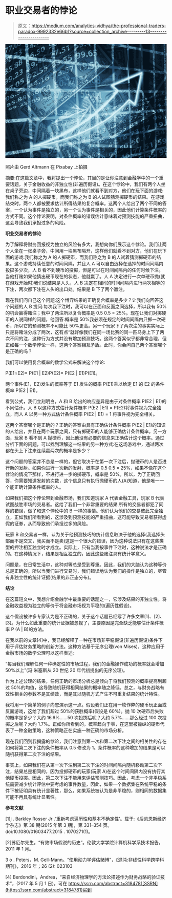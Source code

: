 # 职业交易者的悖论

> 原文：<https://medium.com/analytics-vidhya/the-professional-traders-paradox-9992332e66b1?source=collection_archive---------13----------------------->

![](img/33dc8b80e7efe38bdaa88edbf3a3e2f2.png)

照片由 Gerd Altmann 在 Pixabay 上拍摄

摘要:在这篇文章中，我将提出一个悖论，其目的是让你注意到金融学中的一个重要话题，关于金融收益的非独立性(非遍历假设)。在这个悖论中，我们有两个人坐在桌子旁边，中间隔着一块黑布，这样他们就看不到对方，他们在玩下面的游戏:我们称之为 A 的人掷硬币，而我们称之为 B 的人试图猜测掷硬币的结果。在游戏结束时，两个人都被要求估计所得结果的复合概率。这两个人给出了两个不同的答案，一个认为事件是独立的，另一个认为事件是相关的，因此他们计算条件概率的方式不同。这个悖论表明，对条件概率的错误估计意味着对预测技能的严重扭曲，这会导致我们承担过多的风险。

**职业交易者的悖论**

为了解释将财务回报视为独立的风险有多大，我想向你们展示这个悖论。我们让两个人坐在一张桌子旁，中间用一块黑布隔开，这样他们就看不到对方，他们在玩下面的游戏:我们称之为 A 的人掷硬币，而我们称之为 B 的人试着猜测掷硬币的结果。这个游戏持续任意的时间间隔，并且人 A 可以自由选择在选择的时间间隔内投掷多少次，人 B 看不到硬币的投掷，但是可以在时间间隔内的任何时候下注。当他打赌如果他猜出硬币现在的状态，他就赢了。人 A 决定进行一次单硬币抛(就在游戏开始时)我们说结果是人头，人 B 决定在相同的时间间隔内进行两次相等的下注，两次都下注在人头的出口处。结果是 B 下了两个赢注。

现在我们问自己这个问题:这个博弈结果的正确复合概率是多少？让我们向回答这个问题的人 B 提问:每次我下注时，我可以在正面和反面之间选择，所以我有 50%的机会赢得赌注；我中了两注所以复合概率是 0.5 0.5 = 25%。现在让我们对掷硬币的人说同样的问题，他回答:概率是 50%我必须在规定的时间间隔内只掷一次硬币，所以它的预测概率不可能比 50%更高。另一个玩家下了两次注的事实实际上只是将赌注分成了两次，这有点“就好像我们在同一场比赛的同一匹马身上下了两次不同的注，这种行为方式并没有增加预测技巧。这两个答案似乎都非常合理，但正如每一个数学悖论一样，这两个答案相互矛盾。此时，你会问自己两个答案哪个是正确的吗？

我们可以使用复合概率的数学公式来解决这个悖论:

P(E1∩E2)= P(E1 | E2)P(E2)= P(E2 | E1)P(E1)。

两个事件(E1，E2)发生的概率等于 E1 发生的概率 P(E1)乘以给定 E1 的 E2 的条件概率 P(E2 | E1)。

看到公式，我们立刻明白，A 和 B 给出的响应差异是由于对条件概率 P(E2 | E1)的不同估计。人 B 以这种方式估计条件概率 P(E2 | E1) = P(E2)将事件视为完全独立，而人 A 以另一种方式估计条件概率 P(E2 | E1) = 1 将事件视为完全相关。

这两个答案哪个是正确的？正确的答案由具有正确估计条件概率 P(E2 | E1)的知识的人给出，并且在两个玩家之间，只有掷硬币的人能够正确估计条件概率。另一方面，玩家 B 看不到 A 抛硬币，因此他没有必要的信息来正确估计这个概率。通过分析下面的问题，可以找到理解这一结果的另一种方式:在这场游戏中，通过两次都在头上下注来连续赢两次的概率是多少？

这个问题的答案并不总是一样的，但它取决于在第一次下注后，抛硬币的人是否进行新的发射。如果你进行一次新的发射，概率是 0.5 0.5 = 25%，如果不像在这个悖论的情况下那样，不进行进一步的掷硬币，概率是 50%。所以，为了正确回答，你需要知道发射的次数，这个信息只有执行抛硬币的人(A)知道，他是唯一一个能正确计算条件概率的人。

如果我们把这个悖论带到金融市场，我们知道玩家 A 代表金融工具，玩家 B 代表试图战胜市场的交易者。这给了我们一个非常重要的结果:所有的交易者都犯了同样的错误，做了和这个悖论中的 B 一样的事情。他们认为他们的交易彼此完全独立，正如我们所看到的，这涉及到预测技能的严重扭曲，这可能导致交易者获得虚假的证券，从而导致他们承担过多的风险。

玩家 B 和交易者一样，认为关于他预测技巧的统计信息取决于他的选择(我选择头部而不是交叉，我买而不是卖)这是一个很大的错误，因为这种说法只有在这些类型的押注相互独立时才成立。实际上，只有当我按事件下注时，这种说法才是正确的。在这种情况下，结果是相互独立的，因此这些赌注具有统计学意义。

问题是，在日常生活中，这种对等总是受到尊重。因此，我们的大脑认为这种等价总是正确的，所以当我们进行交易时，我们错误地认为我们的操作是独立的，尽管有非独立性的统计证据(结果的非正态分布)。

**结论**

在这篇短文中，我想介绍金融学中最重要的话题之一，它涉及结果的非独立性。将金融收益视为独立的等价于将金融市场视为平稳的(遍历性假设)。

这个假设被许多专家认为是不正确的，关于这个话题已经写了许多文章[1]、[2]、[3]。为什么如此重要的统计证据被忽视了，主要原因是完全缺乏能够估计条件概率 P (A | B)的方法。

在我以前的文章[4]中，我已经解释了一种在市场非平稳假设(非遍历假设)条件下用于评估财务策略的创新方法。这种方法基于无序公理(von Mises)，这种应用于金融市场的数学公理可以这样表述:

“每当我们理解任何一种确定性的市场过程，我们的金融操作成功的概率就会增加 50%以上”(冯·米塞斯从 20 世纪 20 年代初提出的无序公理)。

作为上述公理的结果，任何正确的市场分析总是倾向于将我们预测的概率提高到超过 50%的均值，这导致随机获得相同结果的概率随之降低。总之，与财务战略有效性相关的参数不是其绩效，而是其以随机方式产生不可重复结果的统计特性。

我将用一个简单的例子向您演示这一点。假设我们正在用一枚作弊的硬币玩正面或反面游戏，这给了我们超过 50%的获胜概率(假设是 60%)。抛 10 次硬币后失败的概率是多少？大约 16.6%……50 次投掷后呢？大约 5.7%……那么经过 100 次投掷之后呢？大约 1.7%。正如你所看到的，概率趋向于零，在这里被操纵的硬币代表了一种金融策略，这种策略正在实施一种正确的市场分析。

现在我们回到我揭露的悖论，我们注意到第一次和第二次下注之间的相关性的存在如何将第二次下注的条件概率从 0.5 修改为 1。条件概率的这种增加的结果是可以随机获得第二次下注的结果。

事实上，如果我们在从第一次下注到第二次下注的时间间隔内随机移动第二次下注，结果总是相同的，因为投掷硬币的玩家(玩家 A)在这个时间间隔内没有执行其他硬币投掷。因此，第二次下注不能用来评估预测技巧。因此，考虑一个非平稳系统需要减少统计评估中要考虑的事件数量，因此，如果一个数据集在系统平稳的条件下被证明具有统计显著性，那么，如果系统被认为是非平稳的，则相同的数据集可能不再具有统计显著性。

**参考文献**

[1]j . Barkley Rosser Jr .‘重新考虑遍历性和基本不确定性’。载于:《后凯恩斯经济学杂志》第 38 期(2015 年第 3 期)，第 331–354 页。doi:10.1080/01603477.2015 . 1070271(1)。

[2]苏厄尔先生。“有效市场假说的历史”。伦敦大学学院计算机科学系技术报告，2011 年 1 月。

3 o . Peters，M. Gell-Mann。“使用动力学评估赌博”，《混沌:非线性科学跨学科期刊》，2016 年；26 (2): 023103

[4] Berdondini，Andrea，“来自经济物理学的方法论描述作为财务战略的验证技术”，(2017 年 5 月 1 日)。可在 https://ssrn.com/abstract=3184781[SSRN](https://ssrn.com/abstract=3184781)买到